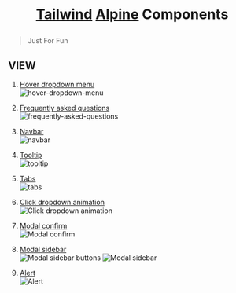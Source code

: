 <h1 align="center">

[Tailwind](https://tailwindcss.com/)  [Alpine](https://github.com/alpinejs/alpine/) Components

</h1>

> Just For Fun

## VIEW
1. [Hover dropdown menu](https://github.com/josuapsianturi/tac/blob/master/hover-dropdown-menu.html)   
![hover-dropdown-menu](https://raw.githubusercontent.com/josuapsianturi/tailwind-alpine-components/master/img/hover-dropdown-menu.png)

2. [Frequently asked questions](https://github.com/josuapsianturi/tac/blob/master/faq.html)   
![frequently-asked-questions](https://raw.githubusercontent.com/josuapsianturi/tailwind-alpine-components/master/img/faq.png)

 3. [Navbar](https://github.com/josuapsianturi/tac/blob/master/navbar.html)   
![navbar](https://raw.githubusercontent.com/josuapsianturi/tailwind-alpine-components/master/img/navbar.png)

 4. [Tooltip](https://github.com/josuapsianturi/tac/blob/master/tooltip.html)   
![tooltip](https://raw.githubusercontent.com/josuapsianturi/tailwind-alpine-components/master/img/tooltip.png)

 5. [Tabs](https://github.com/josuapsianturi/tac/blob/master/tabs.html)   
![tabs](https://raw.githubusercontent.com/josuapsianturi/tailwind-alpine-components/master/img/tabs.png)


 6. [Click dropdown animation](https://github.com/josuapsianturi/tac/blob/master/dropdown-animation.html)   
![Click dropdown animation](https://raw.githubusercontent.com/josuapsianturi/tailwind-alpine-components/master/img/click-dropdown-animation.png)

 7. [Modal confirm](https://github.com/josuapsianturi/tac/blob/master/modal-confirm.html)   
![Modal confirm](https://raw.githubusercontent.com/josuapsianturi/tailwind-alpine-components/master/img/modal-confirm.png)

 8. [Modal sidebar](https://github.com/josuapsianturi/tac/blob/master/modal-sidebar.html)   
![Modal sidebar buttons](https://raw.githubusercontent.com/josuapsianturi/tailwind-alpine-components/master/img/modal-sidebar-button.png)
![Modal sidebar](https://raw.githubusercontent.com/josuapsianturi/tailwind-alpine-components/master/img/modal-sidebar.png)

 9. [Alert](https://github.com/josuapsianturi/tac/blob/master/alert.html)   
![Alert](https://raw.githubusercontent.com/josuapsianturi/tailwind-alpine-components/master/img/alert.png)
